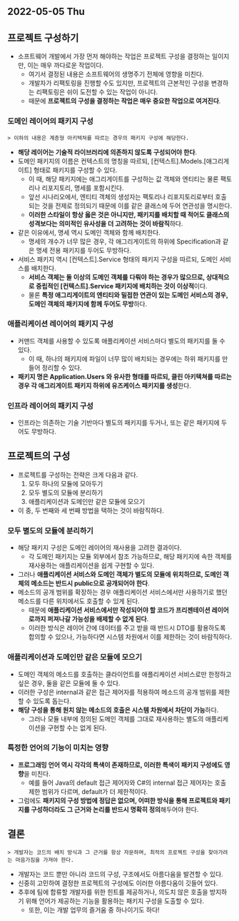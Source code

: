 ## 2022-05-05 Thu

## 프로젝트 구성하기
* 소프트웨어 개발에서 가장 먼저 해야하는 작업은 프로젝트 구성을 결정하는 일이지만, 이는 매우 까다로운 작업이다.
  * 여기서 결정된 내용은 소프트웨어의 생명주기 전체에 영향을 미친다.
  * 개발자가 리팩토링을 진행할 수도 있지만, 프로젝트의 근본적인 구성을 변경하는 리팩토링은 쉬이 도전할 수 있는 작업이 아니다.
  * 때문에 **프로젝트의 구성을 결정하는 작업은 매우 중요한 작업으로 여겨진다**.

### 도메인 레이어의 패키지 구성
```
> 이하의 내용은 계층형 아키텍쳐를 따르는 경우의 패키지 구성에 해당한다.
```
* **해당 레이어는 기술적 라이브러리에 의존하지 않도록 구성되어야 한다**.
* 도메인 패키지의 이름은 컨텍스트의 명칭을 따르되, [컨텍스트].Models.[애그리게이트] 형태로 패키지를 구성할 수 있다.
  * 이 때, 해당 패키지에는 애그리게이트를 구성하는 값 객체와 엔티티는 물론 팩토리나 리포지토리, 명세를 포함시킨다.
  * 앞선 시나리오에서, 엔티티 객체의 생성자는 팩토리나 리포지토리로부터 호출되는 것을 전제로 정의되기 때문에 이를 같은 클래스에 두어 연관성을 명시한다.
  * **이러한 스타일이 항상 옳은 것은 아니지만, 패키지를 배치할 때 적어도 클래스의 성격보다는 의미적인 유사성을 더 고려하는 것이 바람직**하다.
* 같은 이유에서, 명세 역시 도메인 객체와 함께 배치한다.
  * 명세의 개수가 너무 많은 경우, 각 애그리게이트의 하위에 Specification과 같은 명세 전용 패키지를 두어도 무방하다.
* 서비스 패키지 역시 [컨텍스트].Service 형태의 패키지 구성을 따르되, 도메인 서비스를 배치한다.
  * **서비스 객체는 둘 이상의 도메인 객체를 다뤄야 하는 경우가 많으므로, 상대적으로 중립적인 [컨텍스트].Service 패키지에 배치하는 것이 이상적**이다.
  * 물론 **특정 애그리게이트의 엔티티와 밀접한 연관이 있는 도메인 서비스의 경우, 도메인 객체의 패키지에 함께 두어도 무방**하다.

### 애플리케이션 레이어의 패키지 구성
* 커맨드 객체를 사용할 수 있도록 애플리케이션 서비스마다 별도의 패키지를 둘 수 있다.
  * 이 때, 하나의 패키지에 파일이 너무 많이 배치되는 경우에는 하위 패키지를 만들어 정리할 수 있다.
* **패키지 명은 Application.Users 와 유사한 형태를 따르되, 클린 아키텍쳐를 따르는 경우 각 애그리게이트 패키지 하위에 유즈케이스 패키지를 생성**한다.

### 인프라 레이어의 패키지 구성
* 인프라는 의존하는 기술 기반마다 별도의 패키지를 두거나, 또는 같은 패키지에 두어도 무방하다.

## 프로젝트의 구성
* 프로젝트를 구성하는 전략은 크게 다음과 같다.
  1. 모두 하나의 모듈에 모아두기
  2. 모두 별도의 모듈에 분리하기
  3. 애플리케이션과 도메인만 같은 모듈에 모으기
* 이 중, 두 번째와 세 번째 방법을 택하는 것이 바람직하다.

### 모두 별도의 모듈에 분리하기
* 해당 패키지 구성은 도메인 레이어의 재사용을 고려한 결과이다.
  * 각 도메인 패키지는 모듈 외부에서 참조 가능하므로, 해당 패키지에 속한 객체를 재사용하는 애플리케이션을 쉽게 구현할 수 있다.
* 그러나 **애플리케이션 서비스와 도메인 객체가 별도의 모듈에 위치하므로, 도메인 객체의 메소드는 반드시 public으로 공개되어야 한다**.
* 메소드의 공개 범위를 확장하는 경우 애플리케이션 서비스에서만 사용하기로 했던 메소드를 다른 위치에서도 호출할 수 있게 된다.
  * 때문에 **애플리케이션 서비스에서만 작성되어야 할 코드가 프리젠테이션 레이어로까지 퍼져나갈 가능성을 배제할 수 없게 된다**.
  * 이러한 방식은 레이어 간에 데이터를 주고 받을 때 반드시 DTO를 활용하도록 합의할 수 있으나, 가능하다면 시스템 차원에서 이를 제한하는 것이 바람직하다.

### 애플리케이션과 도메인만 같은 모듈에 모으기
* 도메인 객체의 메소드를 호출하는 클라이언트를 애플리케이션 서비스로만 한정하고 싶은 경우, 둘을 같은 모듈에 둘 수 있다.
* 이러한 구성은 internal과 같은 접근 제어자를 적용하여 메소드의 공개 범위를 제한할 수 있도록 돕는다.
* **해당 구성을 통해 원치 않는 메소드의 호출은 시스템 차원에서 차단이 가능**하다. 
  * 그러나 모듈 내부에 정의된 도메인 객체를 그대로 재사용하는 별도의 애플리케이션을 구현할 수는 없게 된다.

### 특정한 언어의 기능이 미치는 영향
* **프로그래밍 언어 역시 각각의 특색이 존재하므로, 이러한 특색이 패키지 구성에도 영향**을 미친다.
  * 예를 들어 Java의 default 접근 제어자와 C#의 internal 접근 제어자는 호출 제한 범위가 다르며, default가 더 제한적이다.
* 그럼에도 **패키지의 구성 방법에 정답은 없으며, 어떠한 방식을 통해 프로젝트와 패키지를 구성하더라도 그 근거와 논리를 반드시 명확히 정의**해두어야 한다.

## 결론
```
> 개발자는 코드의 배치 방식과 그 근거를 항상 자문하며, 최적의 프로젝트 구성을 찾아가려는 마음가짐을 가져야 한다.
```
* 개발자는 코드 뿐만 아니라 코드의 구성, 구조에서도 아름다움을 발견할 수 있다.
* 신중히 고민하여 결정한 프로젝트의 구성에도 이러한 아름다움이 깃들어 있다.
* 추후에 팀에 합류할 개발자를 위한 힌트를 제공하거나, 의도치 않은 호출을 방지하기 위해 언어가 제공하는 기능을 활용하는 패키지 구성을 도출할 수 있다.
  * 또한, 이는 개발 업무의 즐거움 중 하나이기도 하다!
